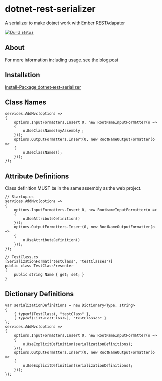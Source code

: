 # dotnet-rest-serializer
A serializer to make dotnet work with Ember RESTAdapater

[![Build status](https://ci.appveyor.com/api/projects/status/v3aq62npp6dgs6y0?svg=true)](https://ci.appveyor.com/project/jaredcnance/dotnet-rest-serializer)

## About
For more information including usage, see the [blog post](http://nance.io/dotnet/ember/2016/07/18/ember-dotnet-core.html)

## Installation
[Install-Package dotnet-rest-serializer](https://www.nuget.org/packages/dotnet-rest-serializer/)

## Class Names

```
services.AddMvc(options =>
{
    options.InputFormatters.Insert(0, new RootNameInputFormatter(o =>
    {
        o.UseClassNames(myAssembly);
    }));
    options.OutputFormatters.Insert(0, new RootNameOutputFormatter(o =>
    {
        o.UseClassNames();
    }));
});
```

## Attribute Definitions

Class definition MUST be in the same assembly as the web project.

```
// Startup.cs
services.AddMvc(options =>
{
    options.InputFormatters.Insert(0, new RootNameInputFormatter(o =>
    {
        o.UseAttributeDefinition();
    }));
    options.OutputFormatters.Insert(0, new RootNameOutputFormatter(o =>
    {
        o.UseAttributeDefinition();
    }));
});

// TestClass.cs
[SerializationFormat("testClass", "testClasses")]
public class TestClassPresenter
{
    public string Name { get; set; }
}
```

## Dictionary Definitions

```
var serializationDefinitions = new Dictionary<Type, string> 
{ 
    { typeof(TestClass), "testClass" },
    { typeof(List<TestClass>), "testClasses" }
}; 
services.AddMvc(options => 
{ 
    options.InputFormatters.Insert(0, new RootNameInputFormatter(o =>
    {
        o.UseExplicitDefinition(serializationDefinitions);
    }));
    options.OutputFormatters.Insert(0, new RootNameOutputFormatter(o =>
    {
        o.UseExplicitDefinition(serializationDefinitions);
    }));
}); 
```
